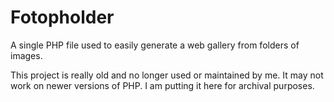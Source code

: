 Fotopholder
===========

A single PHP file used to easily generate a web gallery from folders of images.

This project is really old and no longer used or maintained by me.  It may not work on newer versions of PHP. I am putting it here for archival purposes.